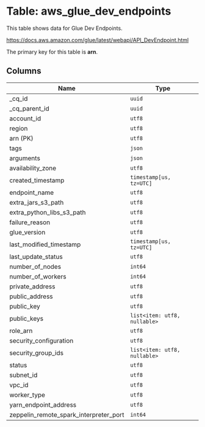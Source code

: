# Table: aws_glue_dev_endpoints

This table shows data for Glue Dev Endpoints.

https://docs.aws.amazon.com/glue/latest/webapi/API_DevEndpoint.html

The primary key for this table is **arn**.

## Columns

| Name          | Type          |
| ------------- | ------------- |
|_cq_id|`uuid`|
|_cq_parent_id|`uuid`|
|account_id|`utf8`|
|region|`utf8`|
|arn (PK)|`utf8`|
|tags|`json`|
|arguments|`json`|
|availability_zone|`utf8`|
|created_timestamp|`timestamp[us, tz=UTC]`|
|endpoint_name|`utf8`|
|extra_jars_s3_path|`utf8`|
|extra_python_libs_s3_path|`utf8`|
|failure_reason|`utf8`|
|glue_version|`utf8`|
|last_modified_timestamp|`timestamp[us, tz=UTC]`|
|last_update_status|`utf8`|
|number_of_nodes|`int64`|
|number_of_workers|`int64`|
|private_address|`utf8`|
|public_address|`utf8`|
|public_key|`utf8`|
|public_keys|`list<item: utf8, nullable>`|
|role_arn|`utf8`|
|security_configuration|`utf8`|
|security_group_ids|`list<item: utf8, nullable>`|
|status|`utf8`|
|subnet_id|`utf8`|
|vpc_id|`utf8`|
|worker_type|`utf8`|
|yarn_endpoint_address|`utf8`|
|zeppelin_remote_spark_interpreter_port|`int64`|